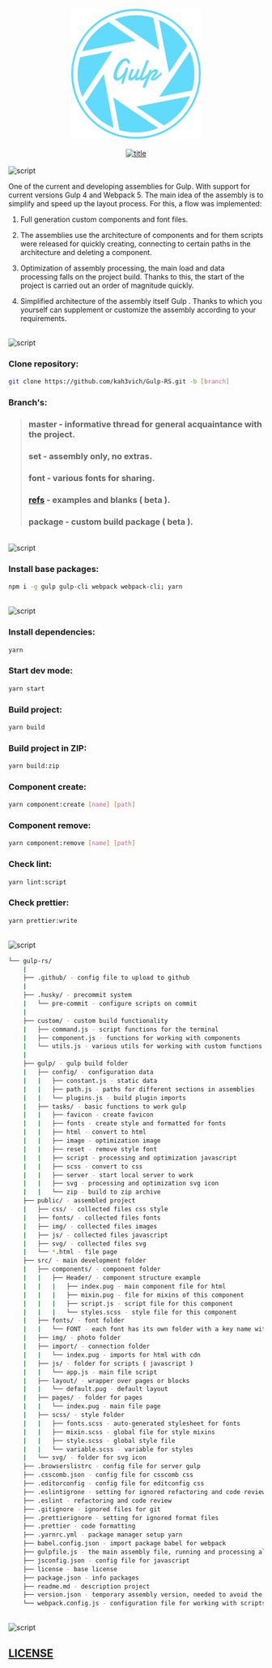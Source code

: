 <div align="center">
   <a href="https://github.com/kah3vich/Gulp-RS">
        <br />
        <img src="https://raw.githubusercontent.com/kah3vich/Gulp-RS/master/assets/svg/logo.svg" alt="logo" width="256">
        <br />
        <br />
        <img src="https://svg-readme.vercel.app/readme/svg?type=title&content=GulpRS" width="100%" height="50" alt="title" />
        <br />
    </a>
</div>

<br />

<img src="https://svg-readme.vercel.app/readme/svg?type=custom&content=🔥||Description:&size=25&align=left" alt="script" width="100%" height="30" />

One of the current and developing assemblies for Gulp. With support for current versions Gulp 4 and Webpack 5. The main idea of the assembly is to simplify and speed up the layout process. For this, a flow was implemented:

1. Full generation custom components and font files.

2. The assemblies use the architecture of components and for them scripts were released for quickly creating, connecting to certain paths in the architecture and deleting a component.

3. Optimization of assembly processing, the main load and data processing falls on the project build. Thanks to this, the start of the project is carried out an order of magnitude quickly.

4. Simplified architecture of the assembly itself Gulp . Thanks to which you yourself can supplement or customize the assembly according to your requirements.

<br />

<img src="https://svg-readme.vercel.app/readme/svg?type=custom&content=💡||Repository:&size=25&align=left" alt="script" width="100%" height="30" />

### Clone repository:

```bash
git clone https://github.com/kah3vich/Gulp-RS.git -b [branch]
```

### Branch's:

> ### master - informative thread for general acquaintance with the project.
>
> ### set - assembly only, no extras.
>
> ### font - various fonts for sharing.
>
> ### [refs](https://kah3vich.github.io/Gulp-RS/index.html) - examples and blanks ( beta ).
>
> ### package - custom build package ( beta ).

<br />

<img src="https://svg-readme.vercel.app/readme/svg?type=custom&content=🛠️||Install:&size=25&align=left" alt="script" width="100%" height="30" />

### Install base packages:

```bash
npm i -g gulp gulp-cli webpack webpack-cli; yarn
```

<br />

<img src="https://svg-readme.vercel.app/readme/svg?type=custom&content=🚀||Scripts:&size=25&align=left" alt="script" width="100%" height="30" />

### Install dependencies:

```bash
yarn
```

### Start dev mode:

```bash
yarn start
```

### Build project:

```bash
yarn build
```

### Build project in ZIP:

```bash
yarn build:zip
```

### Component create:

```bash
yarn component:create [name] [path]
```

### Component remove:

```bash
yarn component:remove [name] [path]
```

### Check lint:

```bash
yarn lint:script
```

### Check prettier:

```bash
yarn prettier:write
```

<br />

<img src="https://svg-readme.vercel.app/readme/svg?type=custom&content=📂||Files||Schema:&size=25&align=left" alt="script" width="100%" height="30" />

```sh
└── gulp-rs/
    |
    ├── .github/ - config file to upload to github
    |
    ├── .husky/ - precommit system
    |   └── pre-commit - configure scripts on commit
    |
    ├── custom/ - custom build functionality
    |   ├── command.js - script functions for the terminal
    |   ├── component.js - functions for working with components
    |   └── utils.js - various utils for working with custom functions
    |
    ├── gulp/ - gulp build folder
    |   ├── config/ - configuration data
    |   |   ├── constant.js - static data
    |   |   ├── path.js - paths for different sections in assemblies
    |   |   └── plugins.js - build plugin imports
    |   ├── tasks/ - basic functions to work gulp
    |   |   ├── favicon - create favicon
    |   |   ├── fonts - create style and formatted for fonts
    |   |   ├── html - convert to html
    |   |   ├── image - optimization image
    |   |   ├── reset - remove style font
    |   |   ├── script - processing and optimization javascript
    |   |   ├── scss - convert to css
    |   |   ├── server - start local server to work
    |   |   ├── svg - processing and optimization svg icon
    |   |   └── zip - build to zip archive
    ├── public/ - assembled project
    |   ├── css/ - collected files css style
    |   ├── fonts/ - collected files fonts
    |   ├── img/ - collected files images
    |   ├── js/ - collected files javascript
    |   ├── svg/ - collected files svg
    |   └── *.html - file page
    ├── src/ - main development folder
    |   ├── components/ - component folder
    |   |   ├── Header/ - component structure example
    |   |   |   ├── index.pug - main component file for html
    |   |   |   ├── mixin.pug - file for mixins of this component
    |   |   |   ├── script.js - script file for this component
    |   |   |   └── styles.scss - style file for this component
    |   ├── fonts/ - font folder
    |   |   └── FONT - each font has its own folder with a key name without spaces in the name
    |   ├── img/ - photo folder
    |   ├── import/ - connection folder
    |   |   └── index.pug - imports for html with cdn
    |   ├── js/ - folder for scripts ( javascript )
    |   |   └── app.js - main file script
    |   ├── layout/ - wrapper over pages or blocks
    |   |   └── default.pug - default layout
    |   ├── pages/ - folder for pages
    |   |   └── index.pug - main file page
    |   ├── scss/ - style folder
    |   |   ├── fonts.scss - auto-generated stylesheet for fonts
    |   |   ├── mixin.scss - global file for style mixins
    |   |   ├── style.scss - global style file
    |   |   └── variable.scss - variable for styles
    |   └── svg/ - folder for svg icon
    ├── .browserslistrc - config file for server gulp
    ├── .csscomb.json - config file for csscomb css
    ├── .editorconfig - config file for editconfig css
    ├── .eslintigrone - setting for ignored refactoring and code review files
    ├── .eslint - refactoring and code review
    ├── .gitignore - ignored files for git
    ├── .prettierignore - setting for ignored format files
    ├── .prettier - code formatting
    ├── .yarnrc.yml - package manager setup yarn
    ├── babel.config.json - import package babel for webpack
    ├── gulpfile.js - the main assembly file, running and processing all logic
    ├── jsconfig.json - config file for javascript
    ├── license - base license
    ├── package.json - info packages
    ├── readme.md - description project
    ├── version.json - temporary assembly version, needed to avoid the cache
    └── webpack.config.js - configuration file for working with scripts in gulp
```

<br />

<img src="https://svg-readme.vercel.app/readme/svg?type=custom&content=🔧||LICENSE:&size=25&align=left" alt="script" width="100%" height="30" />

## [LICENSE](LICENSE)
